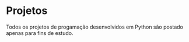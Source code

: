 # Projetos
Todos os projetos de progamação desenvolvidos em Python são postado apenas para fins de estudo.
